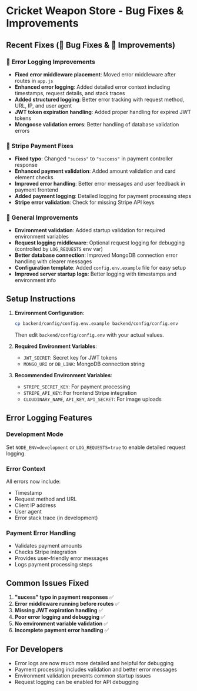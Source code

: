 # Cricket Weapon Store - Bug Fixes & Improvements

## Recent Fixes (🐛 Bug Fixes & 🚀 Improvements)

### 🐛 Error Logging Improvements
- **Fixed error middleware placement**: Moved error middleware after routes in `app.js`
- **Enhanced error logging**: Added detailed error context including timestamps, request details, and stack traces
- **Added structured logging**: Better error tracking with request method, URL, IP, and user agent
- **JWT token expiration handling**: Added proper handling for expired JWT tokens
- **Mongoose validation errors**: Better handling of database validation errors

### 🐛 Stripe Payment Fixes
- **Fixed typo**: Changed `"sucess"` to `"success"` in payment controller response
- **Enhanced payment validation**: Added amount validation and card element checks
- **Improved error handling**: Better error messages and user feedback in payment frontend
- **Added payment logging**: Detailed logging for payment processing steps
- **Stripe error validation**: Check for missing Stripe API keys

### 🚀 General Improvements
- **Environment validation**: Added startup validation for required environment variables
- **Request logging middleware**: Optional request logging for debugging (controlled by `LOG_REQUESTS` env var)
- **Better database connection**: Improved MongoDB connection error handling with clearer messages
- **Configuration template**: Added `config.env.example` file for easy setup
- **Improved server startup logs**: Better logging with timestamps and environment info

## Setup Instructions

1. **Environment Configuration**:
   ```bash
   cp backend/config/config.env.example backend/config/config.env
   ```
   Then edit `backend/config/config.env` with your actual values.

2. **Required Environment Variables**:
   - `JWT_SECRET`: Secret key for JWT tokens
   - `MONGO_URI` or `DB_LINK`: MongoDB connection string

3. **Recommended Environment Variables**:
   - `STRIPE_SECRET_KEY`: For payment processing
   - `STRIPE_API_KEY`: For frontend Stripe integration
   - `CLOUDINARY_NAME`, `API_KEY`, `API_SECRET`: For image uploads

## Error Logging Features

### Development Mode
Set `NODE_ENV=development` or `LOG_REQUESTS=true` to enable detailed request logging.

### Error Context
All errors now include:
- Timestamp
- Request method and URL
- Client IP address
- User agent
- Error stack trace (in development)

### Payment Error Handling
- Validates payment amounts
- Checks Stripe integration
- Provides user-friendly error messages
- Logs payment processing steps

## Common Issues Fixed

1. **"sucess" typo in payment responses** ✅
2. **Error middleware running before routes** ✅
3. **Missing JWT expiration handling** ✅
4. **Poor error logging and debugging** ✅
5. **No environment variable validation** ✅
6. **Incomplete payment error handling** ✅

## For Developers

- Error logs are now much more detailed and helpful for debugging
- Payment processing includes validation and better error messages
- Environment validation prevents common startup issues
- Request logging can be enabled for API debugging